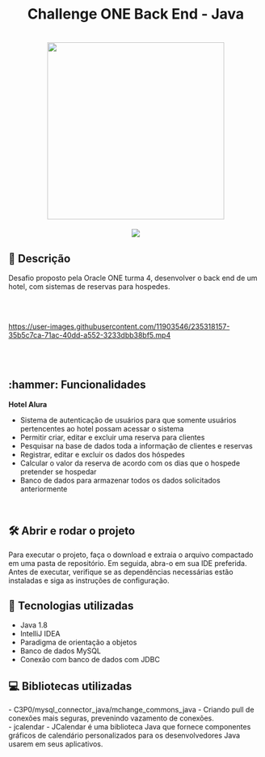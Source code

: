 <h1 align="center"> Challenge ONE
Back End - Java </h1>

<h1 align="center">
<img src="https://user-images.githubusercontent.com/11903546/235318984-6bc97465-ce3f-4dc8-bb32-e8c89a0695be.png" width="350" height="350" />
</h1>



<p align="center">
<img src="http://img.shields.io/static/v1?label=STATUS&message=%20CONCLUIDO&color=GREEN&style=for-the-badge"/>
</p>
 
<h2 align="left"> 📖 Descrição </h2>

Desafio proposto pela Oracle ONE turma 4, desenvolver o back end de um hotel, com sistemas de reservas para hospedes.

<br><br>



https://user-images.githubusercontent.com/11903546/235318157-35b5c7ca-71ac-40dd-a552-3233dbb38bf5.mp4



<br><br>

<h2 align="left">:hammer: Funcionalidades</h2>

<strong>Hotel Alura</strong>
        
- Sistema de autenticação de usuários para que somente usuários pertencentes ao hotel possam acessar o sistema
- Permitir criar, editar e excluir uma reserva para clientes
- Pesquisar na base de dados toda a informação de clientes e reservas
- Registrar, editar e excluir os dados dos hóspedes
- Calcular o valor da reserva de acordo com os dias que o hospede pretender se hospedar
- Banco de dados para armazenar todos os dados solicitados anteriormente

<br>
<h2>🛠️ Abrir e rodar o projeto</h2>

Para executar o projeto, faça o download e extraia o arquivo compactado em uma pasta de repositório. Em seguida, abra-o em sua IDE preferida. Antes de executar, verifique se as dependências necessárias estão instaladas e siga as instruções de configuração.

<h2> 🧑 Tecnologias utilizadas </h2>

- Java 1.8
- IntelliJ IDEA
- Paradigma de orientação a objetos
- Banco de dados MySQL
- Conexão com banco de dados com JDBC

<h2> 💻 Bibliotecas utilizadas </h2>
- C3P0/mysql_connector_java/mchange_commons_java - Criando pull de conexões mais seguras, prevenindo vazamento de conexões.<br>
- jcalendar - JCalendar é uma biblioteca Java que fornece componentes gráficos de calendário personalizados para os desenvolvedores Java usarem em seus aplicativos.
